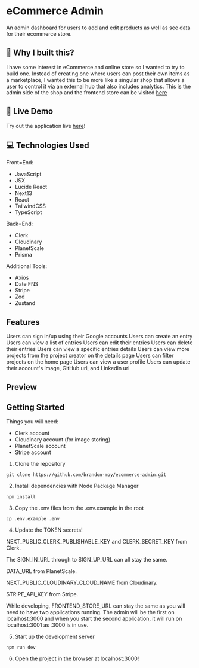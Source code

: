 # eCommerce Admin

An admin dashboard for users to add and edit products as well as see data for their ecommerce store.

## 🤔 Why I built this?

I have some interest in eCommerce and online store so I wanted to try to build one. Instead of creating one where users can post their own items as a marketplace, I wanted this to be more like a singular shop that allows a user to control it via an external hub that also includes analytics. This is the admin side of the shop and the frontend store can be visited <a href="https://github.com/brandon-moy/ecommerce-store">here</a>

## 🔗 Live Demo

Try out the application live <a href="https://ecommerce-admin.brandonmoy.com/">here</a>!

## 💻 Technologies Used

Front=End:

- JavaScript
- JSX
- Lucide React
- Next13
- React
- TailwindCSS
- TypeScript

Back=End:

- Clerk
- Cloudinary
- PlanetScale
- Prisma

Additional Tools:

- Axios
- Date FNS
- Stripe
- Zod
- Zustand

## Features

Users can sign in/up using their Google accounts
Users can create an entry
Users can view a list of entries
Users can edit their entries
Users can delete their entries
Users can view a specific entries details
Users can view more projects from the project creator on the details page
Users can filter projects on the home page
Users can view a user profile
Users can update their account's image, GitHub url, and LinkedIn url

## Preview

## Getting Started

Things you will need:

- Clerk account
- Cloudinary account (for image storing)
- PlanetScale account
- Stripe account

1. Clone the repository

```
git clone https://github.com/brandon-moy/ecommerce-admin.git
```

2. Install dependencies with Node Package Manager

```
npm install
```

3. Copy the .env files from the .env.example in the root

```
cp .env.example .env
```

4. Update the TOKEN secrets!

NEXT_PUBLIC_CLERK_PUBLISHABLE_KEY and CLERK_SECRET_KEY from Clerk.

The SIGN_IN_URL through to SIGN_UP_URL can all stay the same.

DATA_URL from PlanetScale.

NEXT_PUBLIC_CLOUDINARY_CLOUD_NAME from Cloudinary.

STRIPE_API_KEY from Stripe.

While developing, FRONTEND_STORE_URL can stay the same as you will need to have two applications running. The admin will be the first on localhost:3000 and when you start the second application, it will run on localhost:3001 as :3000 is in use.

5. Start up the development server

```
npm run dev
```

6. Open the project in the browser at localhost:3000!
